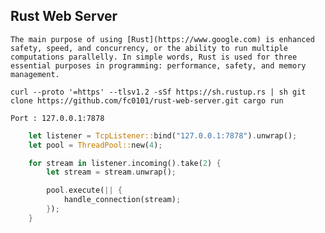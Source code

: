 ## Rust Web Server

`The main purpose of using [Rust](https://www.google.com) is enhanced safety, speed, and concurrency, or the ability to run multiple computations parallelly. In simple words, Rust is used for three essential purposes in programming: performance, safety, and memory management.`

``
    curl --proto '=https' --tlsv1.2 -sSf https://sh.rustup.rs | sh
    git clone https://github.com/fc0101/rust-web-server.git
    cargo run
``

`Port : 127.0.0.1:7878`

```rust
    let listener = TcpListener::bind("127.0.0.1:7878").unwrap();
    let pool = ThreadPool::new(4);

    for stream in listener.incoming().take(2) {
        let stream = stream.unwrap();

        pool.execute(|| {
            handle_connection(stream);
        });
    }
```

